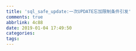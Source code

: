 ```yaml
---
title: 'sql_safe_update:一次UPDATE忘加限制条件引发'
comments: true
abbrlink: 4c88
date: 2019-01-04 17:49:50
categories:
tags:
---
```

